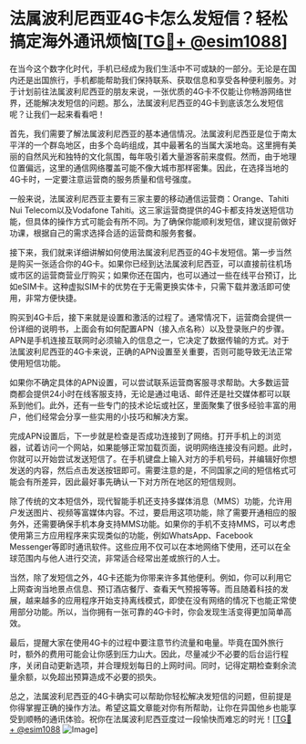 # 法属波利尼西亚4G卡怎么发短信？轻松搞定海外通讯烦恼[[TG💪+ @esim1088](https://t.me/s/esim1088)]

在当今这个数字化时代，手机已经成为我们生活中不可或缺的一部分。无论是在国内还是出国旅行，手机都能帮助我们保持联系、获取信息和享受各种便利服务。对于计划前往法属波利尼西亚的朋友来说，一张优质的4G卡不仅能让你畅游网络世界，还能解决发短信的问题。那么，法属波利尼西亚的4G卡到底该怎么发短信呢？让我们一起来看看吧！

首先，我们需要了解法属波利尼西亚的基本通信情况。法属波利尼西亚是位于南太平洋的一个群岛地区，由多个岛屿组成，其中最著名的当属大溪地岛。这里拥有美丽的自然风光和独特的文化氛围，每年吸引着大量游客前来度假。然而，由于地理位置偏远，这里的通信网络覆盖可能不像大城市那样密集。因此，在选择当地的4G卡时，一定要注意运营商的服务质量和信号强度。

一般来说，法属波利尼西亚主要有三家主要的移动通信运营商：Orange、Tahiti Nui Telecom以及Vodafone Tahiti。这三家运营商提供的4G卡都支持发送短信功能，但具体的操作方式可能会有所不同。为了确保你能顺利发短信，建议提前做好功课，根据自己的需求选择合适的运营商和服务套餐。

接下来，我们就来详细讲解如何使用法属波利尼西亚的4G卡发短信。第一步当然是购买一张适合你的4G卡。如果你已经到达法属波利尼西亚，可以直接前往机场或市区的运营商营业厅购买；如果你还在国内，也可以通过一些在线平台预订，比如eSIM卡。这种虚拟SIM卡的优势在于无需更换实体卡，只需下载并激活即可使用，非常方便快捷。

购买到4G卡后，接下来就是设置和激活的过程了。通常情况下，运营商会提供一份详细的说明书，上面会有如何配置APN（接入点名称）以及登录账户的步骤。APN是手机连接互联网时必须输入的信息之一，它决定了数据传输的方式。对于法属波利尼西亚的4G卡来说，正确的APN设置至关重要，否则可能导致无法正常使用短信功能。

如果你不确定具体的APN设置，可以尝试联系运营商客服寻求帮助。大多数运营商都会提供24小时在线客服支持，无论是通过电话、邮件还是社交媒体都可以联系到他们。此外，还有一些专门的技术论坛或社区，里面聚集了很多经验丰富的用户，他们经常会分享一些实用的小技巧和解决方案。

完成APN设置后，下一步就是检查是否成功连接到了网络。打开手机上的浏览器，试着访问一个网站，如果能够正常加载页面，说明网络连接没有问题。此时，你就可以开始尝试发送短信了。在手机键盘上输入对方的手机号码，并编辑好你想发送的内容，然后点击发送按钮即可。需要注意的是，不同国家之间的短信格式可能会有所差异，因此最好事先确认一下对方所在地区的短信规则。

除了传统的文本短信外，现代智能手机还支持多媒体消息（MMS）功能，允许用户发送图片、视频等富媒体内容。不过，要启用这项功能，除了需要开通相应的服务外，还需要确保手机本身支持MMS功能。如果你的手机不支持MMS，可以考虑使用第三方应用程序来实现类似的功能，例如WhatsApp、Facebook Messenger等即时通讯软件。这些应用不仅可以在本地网络下使用，还可以在全球范围内与他人进行交流，非常适合经常出差或旅行的人士。

当然，除了发短信之外，4G卡还能为你带来许多其他便利。例如，你可以利用它上网查询当地景点信息、预订酒店餐厅、查看天气预报等等。而且随着科技的发展，越来越多的应用程序开始支持离线模式，即使在没有网络的情况下也能正常使用部分功能。所以，当你拥有一张可靠的4G卡时，你会发现生活变得更加简单高效。

最后，提醒大家在使用4G卡的过程中要注意节约流量和电量。毕竟在国外旅行时，额外的费用可能会让你感到压力山大。因此，尽量减少不必要的后台运行程序，关闭自动更新选项，并合理规划每日的上网时间。同时，记得定期检查剩余流量余额，以免超出预算造成不必要的损失。

总之，法属波利尼西亚的4G卡确实可以帮助你轻松解决发短信的问题，但前提是你得掌握正确的操作方法。希望这篇文章能对你有所帮助，让你在异国他乡也能享受到顺畅的通讯体验。祝你在法属波利尼西亚度过一段愉快而难忘的时光！[[TG💪+ @esim1088](https://t.me/s/esim1088) ![Image](https://i.postimg.cc/4NQfJmqS/Snipaste-2025-05-13-00-14-12.png)]